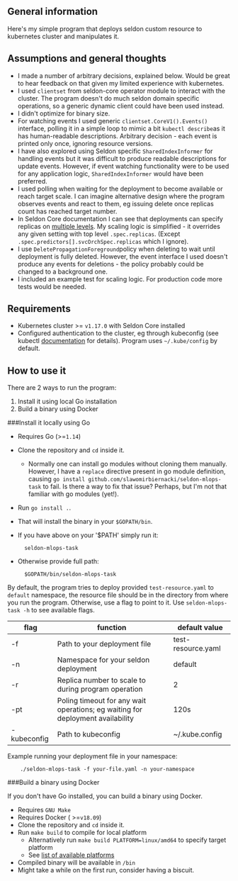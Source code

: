 ## General information

Here's my simple program that deploys seldon custom resource to kubernetes cluster and manipulates it.

## Assumptions and general thoughts

* I made a number of arbitrary decisions, explained below. Would be great to hear feedback on that given my limited experience with kubernetes.
* I used `clientset` from seldon-core operator module to interact with the cluster. 
  The program doesn't do much seldon domain specific operations, so a generic dynamic client 
  could have been used instead.
* I didn't optimize for binary size.
* For watching events I used generic `clientset.CoreV1().Events()` interface, polling it in a simple loop to mimic a bit `kubectl describe`as it has human-readable descriptions. 
  Arbitrary decision - each event is printed only once, ignoring resource versions.
* I have also explored using Seldon specific `SharedIndexInformer` for handling events but it was difficult to produce readable descriptions for update events. 
  However, if event watching functionality were to be used for any application logic, `SharedIndexInformer` would have been preferred.
* I used polling when waiting for the deployment to become available or reach target scale. 
  I can imagine alternative design where the program observes events and react to them, eg issuing delete once replicas count has reached target number.
* In Seldon Core documentation I can see that deployments can specify replicas on [multiple levels](https://docs.seldon.io/projects/seldon-core/en/v1.1.0/graph/scaling.html).
  My scaling logic is simplified - it overrides any given setting with top level `.spec.replicas`. (Except `.spec.predictors[].svcOrchSpec.replicas` which I ignore).
* I use `DeletePropagationForeground`policy when deleting to wait until deployment is fully deleted. 
  However, the event interface I used doesn't produce any events for deletions - the policy probably could be changed to a background one.
* I included an example test for scaling logic. For production code more tests would be needed.

## Requirements

* Kubernetes cluster >= `v1.17.0` with Seldon Core installed
* Configured authentication to the cluster, eg through kubeconfig (see kubectl [documentation](https://kubernetes.io/docs/concepts/configuration/organize-cluster-access-kubeconfig/) for details).
  Program uses `~/.kube/config` by default.

## How to use it

There are 2 ways to run the program:
1. Install it using local Go installation
2. Build a binary using Docker

###Install it locally using Go

* Requires Go (>=`1.14`)
* Clone the repository and `cd` inside it.
  * Normally one can install go modules without cloning them manually. However, I have a `replace` directive present in go module 
    definition, causing `go install github.com/slawomirbiernacki/seldon-mlops-task` to fail. Is there a way to fix that issue? Perhaps, but I'm not that familiar with go modules (yet!).
* Run `go install .`.
* That will install the binary in your `$GOPATH/bin`.
* If you have above on your '$PATH' simply run it:
        
        seldon-mlops-task

* Otherwise provide full path:

        $GOPATH/bin/seldon-mlops-task

By default, the program tries to deploy provided `test-resource.yaml` to `default` namespace, the resource file should be in the directory from where you run the program. 
Otherwise, use a flag to point to it. Use `seldon-mlops-task -h` to see available flags.

| flag        | function                                                                       | default value      |
|-------------|--------------------------------------------------------------------------------|--------------------|
| -f          | Path to your deployment file                                                   | test-resource.yaml |
| -n          | Namespace for your seldon deployment                                           | default            |
| -r          | Replica number to scale to during program operation                            | 2                  |
| -pt         | Poling timeout for any wait operations; eg waiting for deployment availability | 120s               |
| -kubeconfig | Path to kubeconfig                                                             | ~/.kube.config     |

Example running your deployment file in your namespace:

        ./seldon-mlops-task -f your-file.yaml -n your-namespace

###Build a binary using Docker

If you don't have Go installed, you can build a binary using Docker.

* Requires `GNU Make`
* Requires Docker ( >=`v18.09`)
* Clone the repository and `cd` inside it.
* Run `make build` to compile for local platform
  * Alternatively run `make build PLATFORM=linux/amd64` to specify target platform
  * See [list of available platforms](https://golang.org/doc/install/source#environment)
* Compiled binary will be available in `/bin`
* Might take a while on the first run, consider having a biscuit.